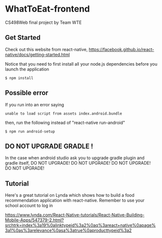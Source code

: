 # WhatToEat-frontend
CS498Web final project by Team WTE

## Get Started

Check out this website from react-native, https://facebook.github.io/react-native/docs/getting-started.html

Notice that you need to first install all your node.js dependencies before you launch the application

```
$ npm install
```
## Possible error

If you run into an error saying

```
unable to load script from assets index.android.bundle
```
then, run the following instead of "react-native run-android"

```
$ npm run android-setup
```

## DO NOT UPGRADE GRADLE !

In the case when android studio ask you to upgrade gradle plugin and gradle itself, DO NOT UPGRADE!
DO NOT UPGRADE!
DO NOT UPGRADE!
DO NOT UPGRADE!

## Tutorial 

Here's a great tutorial on Lynda which shows how to build a food recommendation application with react-native. Remember to use your school account to log in

https://www.lynda.com/React-Native-tutorials/React-Native-Building-Mobile-Apps/547379-2.html?srchtrk=index%3a19%0alinktypeid%3a2%0aq%3areact+native%0apage%3a1%0as%3arelevance%0asa%3atrue%0aproducttypeid%3a2


